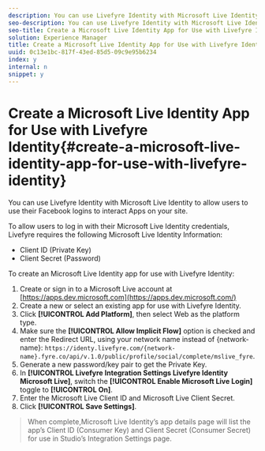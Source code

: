 ```yaml
---
description: You can use Livefyre Identity with Microsoft Live Identity to allow users to use their Facebook logins to interact Apps on your site.
seo-description: You can use Livefyre Identity with Microsoft Live Identity to allow users to use their Facebook logins to interact Apps on your site.
seo-title: Create a Microsoft Live Identity App for Use with Livefyre Identity
solution: Experience Manager
title: Create a Microsoft Live Identity App for Use with Livefyre Identity
uuid: 0c13e1bc-817f-43ed-85d5-09c9e95b6234
index: y
internal: n
snippet: y
---
```


# Create a Microsoft Live Identity App for Use with Livefyre Identity{#create-a-microsoft-live-identity-app-for-use-with-livefyre-identity}

You can use Livefyre Identity with Microsoft Live Identity to allow users to use their Facebook logins to interact Apps on your site.

To allow users to log in with their Microsoft Live Identity credentials, Livefyre requires the following Microsoft Live Identity Information:

* Client ID (Private Key)
* Client Secret (Password)

To create an Microsoft Live Identity app for use with Livefyre Identity:

1. Create or sign in to a Microsoft Live account at [https://apps.dev.microsoft.com](https://apps.dev.microsoft.com/)
1. Create a new or select an existing app for use with Livefyre Identity.
1. Click **[!UICONTROL Add Platform]**, then select Web as the platform type.
1. Make sure the **[!UICONTROL Allow Implicit Flow]** option is checked and enter the Redirect URL, using your network name instead of {network-name}: `https://identy.livefyre.com/{network-name}.fyre.co/api/v.1.0/public/profile/social/complete/mslive_fyre`.
1. Generate a new password/key pair to get the Private Key.
1. In **[!UICONTROL Livefyre Integration Settings Livefyre Identity Microsoft Live]**, switch the **[!UICONTROL Enable Microsoft Live Login]** toggle to **[!UICONTROL On]**.
1. Enter the Microsoft Live Client ID and Microsoft Live Client Secret.
1. Click **[!UICONTROL Save Settings]**.
>When complete,Microsoft Live Identity’s app details page will list the app’s Client ID (Consumer Key) and Client Secret (Consumer Secret) for use in Studio’s Integration Settings page.
